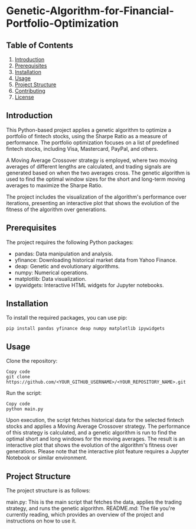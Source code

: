 # Genetic-Algorithm-for-Financial-Portfolio-Optimization

## Table of Contents
1. [Introduction](#introduction)
2. [Prerequisites](#prerequisites)
3. [Installation](#installation)
4. [Usage](#usage)
5. [Project Structure](#project-structure)
6. [Contributing](#contributing)
7. [License](#license)

## Introduction

This Python-based project applies a genetic algorithm to optimize a portfolio of fintech stocks, using the Sharpe Ratio as a measure of performance. The portfolio optimization focuses on a list of predefined fintech stocks, including Visa, Mastercard, PayPal, and others.

A Moving Average Crossover strategy is employed, where two moving averages of different lengths are calculated, and trading signals are generated based on when the two averages cross. The genetic algorithm is used to find the optimal window sizes for the short and long-term moving averages to maximize the Sharpe Ratio.

The project includes the visualization of the algorithm's performance over iterations, presenting an interactive plot that shows the evolution of the fitness of the algorithm over generations.

## Prerequisites

The project requires the following Python packages:
- pandas: Data manipulation and analysis.
- yfinance: Downloading historical market data from Yahoo Finance.
- deap: Genetic and evolutionary algorithms.
- numpy: Numerical operations.
- matplotlib: Data visualization.
- ipywidgets: Interactive HTML widgets for Jupyter notebooks.

## Installation

To install the required packages, you can use pip:
```shell
pip install pandas yfinance deap numpy matplotlib ipywidgets
```
## Usage
Clone the repository:
```shell
Copy code
git clone https://github.com/<YOUR_GITHUB_USERNAME>/<YOUR_REPOSITORY_NAME>.git
```
Run the script:
```shell
Copy code
python main.py
```
Upon execution, the script fetches historical data for the selected fintech stocks and applies a Moving Average Crossover strategy. The performance of this strategy is calculated, and a genetic algorithm is run to find the optimal short and long windows for the moving averages. The result is an interactive plot that shows the evolution of the algorithm's fitness over generations. Please note that the interactive plot feature requires a Jupyter Notebook or similar environment.

## Project Structure
The project structure is as follows:

main.py: This is the main script that fetches the data, applies the trading strategy, and runs the genetic algorithm.
README.md: The file you're currently reading, which provides an overview of the project and instructions on how to use it.


